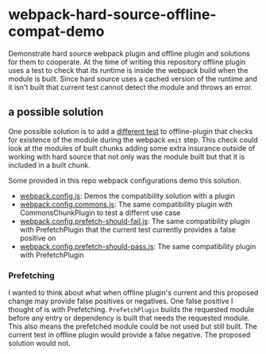 # webpack-hard-source-offline-compat-demo

Demonstrate hard source webpack plugin and offline plugin and solutions for them to cooperate. At the time of writing this repository offline plugin uses a test to check that its runtime is inside the webpack build when the module is built. Since hard source uses a cached version of the runtime and it isn't built that current test cannot detect the module and throws an error.

## a possible solution

One possible solution is to add a [different test](./compat-plugin.js) to offline-plugin that checks for existence of the module during the webpack `emit` step. This check could look at the modules of built chunks adding some extra insurance outside of working with hard source that not only was the module built but that it is included in a built chunk.

Some provided in this repo webpack configurations demo this solution.

- [webpack.config.js](./webpack.config.js): Demos the compatibility solution with a plugin
- [webpack.config.commons.js](./webpack.config.commons.js): The same compatibility plugin with CommonsChunkPlugin to test a differnt use case
- [webpack.config.prefetch-should-fail.js](./webpack.config.prefetch-should-fail.js): The same compatibility plugin with PrefetchPlugin that the current test currently provides a false positive on
- [webpack.config.prefetch-should-pass.js](./webpack.config.prefetch-should-pass.js): The same compatibility plugin with PrefetchPlugin

### Prefetching

I wanted to think about what when offline plugin's current and this proposed change may provide false positives or negatives. One false positive I thought of is with Prefetching. `PrefetchPlugin` builds the requested module before any entry or dependency is built that needs the requested module. This also means the prefetched module could be not used but still built. The current test in offline plugin would provide a false negative. The proposed solution would not.
